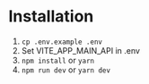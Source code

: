# Installation
1. ``cp .env.example .env``
2. Set VITE_APP_MAIN_API in .env
3. ``npm install`` or ``yarn``
4. ``npm run dev`` or ``yarn dev``